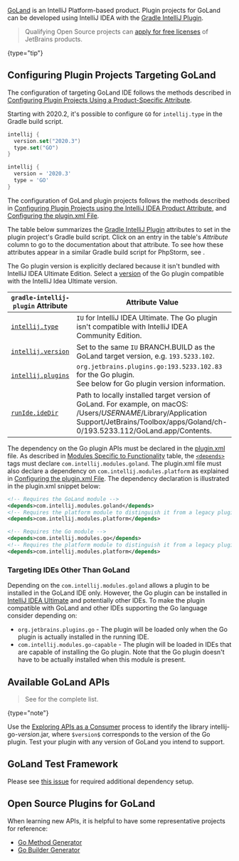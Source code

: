 [//]: # (title: GoLand Plugin Development)

<!-- Copyright 2000-2022 JetBrains s.r.o. and other contributors. Use of this source code is governed by the Apache 2.0 license that can be found in the LICENSE file. -->

[GoLand](https://www.jetbrains.com/go/) is an IntelliJ Platform-based product.
Plugin projects for GoLand can be developed using IntelliJ IDEA with the [Gradle IntelliJ Plugin](tools_gradle_intellij_plugin.md).

> Qualifying Open Source projects can [apply for free licenses](https://www.jetbrains.com/community/opensource/) of JetBrains products.
>
{type="tip"}

## Configuring Plugin Projects Targeting GoLand

<tabs>

<tab title="GoLand IDE">

The configuration of targeting GoLand IDE follows the methods described in [Configuring Plugin Projects Using a Product-Specific Attribute](dev_alternate_products.md#configuring-plugin-projects-using-a-product-specific-attribute).

Starting with 2020.2, it's possible to configure `GO` for `intellij.type` in the Gradle build script.

<tabs>
<tab title="Kotlin">

```kotlin
intellij {
  version.set("2020.3")
  type.set("GO")
}
```

</tab>
<tab title="Groovy">

```groovy
intellij {
  version = '2020.3'
  type = 'GO'
}
```

</tab>
</tabs>


</tab>

<tab title="Using Plugin">

The configuration of GoLand plugin projects follows the methods described in [Configuring Plugin Projects using the IntelliJ IDEA Product Attribute](dev_alternate_products.md#configuring-plugin-projects-using-the-intellij-idea-product-attribute), and [Configuring the plugin.xml File](dev_alternate_products.md#configuring-pluginxml).

The table below summarizes the [Gradle IntelliJ Plugin](tools_gradle_intellij_plugin.md) attributes to set in the plugin project's Gradle build script.
Click on an entry in the table's *Attribute* column to go to the documentation about that attribute.
To see how these attributes appear in a similar Gradle build script for PhpStorm, see [](dev_alternate_products.md#configuring-gradle-build-script-using-the-intellij-idea-product-attribute).

The Go plugin version is explicitly declared because it isn't bundled with IntelliJ IDEA Ultimate Edition.
Select a [version](https://plugins.jetbrains.com/plugin/9568-go/versions) of the Go plugin compatible with the IntelliJ Idea Ultimate version.

| `gradle-intellij-plugin` Attribute                                               | Attribute Value                                                                                                                                                                                                |
|----------------------------------------------------------------------------------|----------------------------------------------------------------------------------------------------------------------------------------------------------------------------------------------------------------|
| [`intellij.type`](tools_gradle_intellij_plugin.md#intellij-extension-type)       | `IU` for IntelliJ IDEA Ultimate. The Go plugin isn't compatible with IntelliJ IDEA Community Edition.                                                                                                          |
| [`intellij.version`](tools_gradle_intellij_plugin.md#intellij-extension-version) | Set to the same `IU` BRANCH.BUILD as the GoLand target version, e.g. `193.5233.102`.                                                                                                                           |
| [`intellij.plugins`](tools_gradle_intellij_plugin.md#intellij-extension-plugins) | `org.jetbrains.plugins.go:193.5233.102.83` for the Go plugin.<br/>See below for Go plugin version information.                                                                                                 |
| [`runIde.ideDir`](tools_gradle_intellij_plugin.md#runide-task-idedir)            | Path to locally installed target version of GoLand. For example, on macOS:<br/><path>/Users/$USERNAME$/Library/Application Support/JetBrains/Toolbox/apps/Goland/ch-0/193.5233.112/GoLand.app/Contents</path>. |

</tab>

</tabs>

The dependency on the Go plugin APIs must be declared in the <path>[plugin.xml](plugin_configuration_file.md)</path> file.
As described in [Modules Specific to Functionality](plugin_compatibility.md#modules-specific-to-functionality) table, the [`<depends>`](plugin_configuration_file.md#idea-plugin__depends) tags must declare `com.intellij.modules.goland`.
The <path>plugin.xml</path> file must also declare a dependency on `com.intellij.modules.platform` as explained in [Configuring the plugin.xml File](dev_alternate_products.md#configuring-pluginxml).
The dependency declaration is illustrated in the <path>plugin.xml</path> snippet below:


<tabs>
<tab title="2020.2 and later">

```xml
<!-- Requires the GoLand module -->
<depends>com.intellij.modules.goland</depends>
<!-- Requires the platform module to distinguish it from a legacy plugin -->
<depends>com.intellij.modules.platform</depends>
```

</tab>
<tab title="Pre-2020.2">

```xml
<!-- Requires the Go module -->
<depends>com.intellij.modules.go</depends>
<!-- Requires the platform module to distinguish it from a legacy plugin -->
<depends>com.intellij.modules.platform</depends>
```

</tab>
</tabs>

### Targeting IDEs Other Than GoLand

Depending on the `com.intellij.modules.goland` allows a plugin to be installed in the GoLand IDE only.
However, the Go plugin can be installed in [IntelliJ IDEA Ultimate](https://www.jetbrains.com/idea/) and potentially other IDEs.
To make the plugin compatible with GoLand and other IDEs supporting the Go language consider depending on:
* `org.jetbrains.plugins.go` - The plugin will be loaded only when the Go plugin is actually installed in the running IDE.
* `com.intellij.modules.go-capable` - The plugin will be loaded in IDEs that are capable of installing the Go plugin.
  Note that the Go plugin doesn't have to be actually installed when this module is present.


## Available GoLand APIs

> See [](goland_extension_point_list.md) for the complete list.
>
{type="note"}

Use the [Exploring APIs as a Consumer](plugin_compatibility.md#exploring-apis-as-a-consumer) process to identify the library <path>intellij-go-$version$.jar</path>, where `$version$` corresponds to the version of the Go plugin.
Test your plugin with any version of GoLand you intend to support.

## GoLand Test Framework

Please see [this issue](https://github.com/JetBrains/gradle-intellij-plugin/issues/477#issuecomment-845022914) for required additional dependency setup.

## Open Source Plugins for GoLand

When learning new APIs, it is helpful to have some representative projects for reference:
* [Go Method Generator](https://github.com/pkondratev/Intellij-go-method-generator)
* [Go Builder Generator](https://github.com/OddCN/go-builder-generator-idea-plugin)
